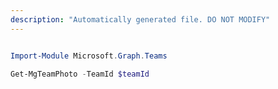 ```yaml
---
description: "Automatically generated file. DO NOT MODIFY"
---
```


```powershell

Import-Module Microsoft.Graph.Teams

Get-MgTeamPhoto -TeamId $teamId

```